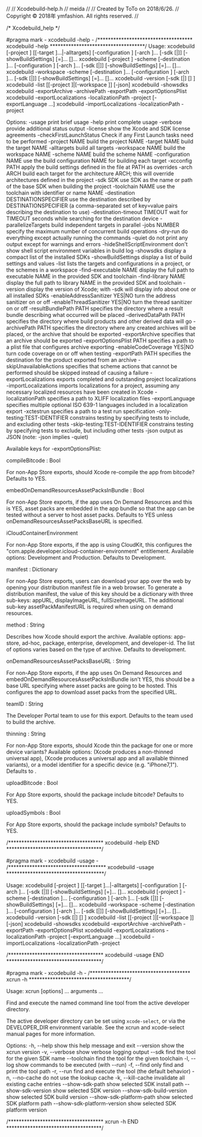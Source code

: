 //
//  Xcodebuild-help.h
//  meida
//
//  Created by ToTo on 2018/6/26.
//  Copyright © 2018年 ymfashion. All rights reserved.
//

/* Xcodebuild_help */

#pragma mark - xcodebuild -help -
/************************************ xcodebuild -help ************************************/
Usage: xcodebuild [-project <projectname>] [[-target <targetname>]...|-alltargets] [-configuration <configurationname>] [-arch <architecture>]... [-sdk [<sdkname>|<sdkpath>]] [-showBuildSettings] [<buildsetting>=<value>]... [<buildaction>]...
xcodebuild [-project <projectname>] -scheme <schemeName> [-destination <destinationspecifier>]... [-configuration <configurationname>] [-arch <architecture>]... [-sdk [<sdkname>|<sdkpath>]] [-showBuildSettings] [<buildsetting>=<value>]... [<buildaction>]...
xcodebuild -workspace <workspacename> -scheme <schemeName> [-destination <destinationspecifier>]... [-configuration <configurationname>] [-arch <architecture>]... [-sdk [<sdkname>|<sdkpath>]] [-showBuildSettings] [<buildsetting>=<value>]... [<buildaction>]...
xcodebuild -version [-sdk [<sdkfullpath>|<sdkname>] [<infoitem>] ]
xcodebuild -list [[-project <projectname>]|[-workspace <workspacename>]] [-json]
xcodebuild -showsdks
xcodebuild -exportArchive -archivePath <xcarchivepath> -exportPath <destinationpath> -exportOptionsPlist <plistpath>
xcodebuild -exportLocalizations -localizationPath <path> -project <projectname> [-exportLanguage <targetlanguage>...]
xcodebuild -importLocalizations -localizationPath <path> -project <projectname>

Options:
-usage                              print brief usage
-help                               print complete usage
-verbose                            provide additional status output
-license                            show the Xcode and SDK license agreements
-checkFirstLaunchStatus             Check if any First Launch tasks need to be performed
-project NAME                       build the project NAME
-target NAME                        build the target NAME
-alltargets                         build all targets
-workspace NAME                     build the workspace NAME
-scheme NAME                        build the scheme NAME
-configuration NAME                 use the build configuration NAME for building each target
-xcconfig PATH                      apply the build settings defined in the file at PATH as overrides
-arch ARCH                          build each target for the architecture ARCH; this will override architectures defined in the project
-sdk SDK                            use SDK as the name or path of the base SDK when building the project
-toolchain NAME                     use the toolchain with identifier or name NAME
-destination DESTINATIONSPECIFIER   use the destination described by DESTINATIONSPECIFIER (a comma-separated set of key=value pairs describing the destination to use)
-destination-timeout TIMEOUT        wait for TIMEOUT seconds while searching for the destination device
-parallelizeTargets                 build independent targets in parallel
-jobs NUMBER                        specify the maximum number of concurrent build operations
-dry-run                            do everything except actually running the commands
-quiet                              do not print any output except for warnings and errors
-hideShellScriptEnvironment         don't show shell script environment variables in build log
-showsdks                           display a compact list of the installed SDKs
-showBuildSettings                  display a list of build settings and values
-list                               lists the targets and configurations in a project, or the schemes in a workspace
-find-executable NAME               display the full path to executable NAME in the provided SDK and toolchain
-find-library NAME                  display the full path to library NAME in the provided SDK and toolchain
-version                            display the version of Xcode; with -sdk will display info about one or all installed SDKs
-enableAddressSanitizer YES|NO      turn the address sanitizer on or off
-enableThreadSanitizer YES|NO       turn the thread sanitizer on or off
-resultBundlePath PATH              specifies the directory where a result bundle describing what occurred will be placed
-derivedDataPath PATH               specifies the directory where build products and other derived data will go
-archivePath PATH                   specifies the directory where any created archives will be placed, or the archive that should be exported
-exportArchive                      specifies that an archive should be exported
-exportOptionsPlist PATH            specifies a path to a plist file that configures archive exporting
-enableCodeCoverage YES|NO          turn code coverage on or off when testing
-exportPath PATH                    specifies the destination for the product exported from an archive
-skipUnavailableActions             specifies that scheme actions that cannot be performed should be skipped instead of causing a failure
-exportLocalizations                exports completed and outstanding project localizations
-importLocalizations                imports localizations for a project, assuming any necessary localized resources have been created in Xcode
-localizationPath                   specifies a path to XLIFF localization files
-exportLanguage                     specifies multiple optional ISO 639-1 languages included in a localization export
-xctestrun                          specifies a path to a test run specification
-only-testing:TEST-IDENTIFIER       constrains testing by specifying tests to include, and excluding other tests
-skip-testing:TEST-IDENTIFIER       constrains testing by specifying tests to exclude, but including other tests
-json                               output as JSON (note: -json implies -quiet)

Available keys for -exportOptionsPlist:

compileBitcode : Bool

For non-App Store exports, should Xcode re-compile the app from bitcode? Defaults to YES.

embedOnDemandResourcesAssetPacksInBundle : Bool

For non-App Store exports, if the app uses On Demand Resources and this is YES, asset packs are embedded in the app bundle so that the app can be tested without a server to host asset packs. Defaults to YES unless onDemandResourcesAssetPacksBaseURL is specified.

iCloudContainerEnvironment

For non-App Store exports, if the app is using CloudKit, this configures the "com.apple.developer.icloud-container-environment" entitlement. Available options: Development and Production. Defaults to Development.

manifest : Dictionary

For non-App Store exports, users can download your app over the web by opening your distribution manifest file in a web browser. To generate a distribution manifest, the value of this key should be a dictionary with three sub-keys: appURL, displayImageURL, fullSizeImageURL. The additional sub-key assetPackManifestURL is required when using on demand resources.

method : String

Describes how Xcode should export the archive. Available options: app-store, ad-hoc, package, enterprise, development, and developer-id. The list of options varies based on the type of archive. Defaults to development.

onDemandResourcesAssetPacksBaseURL : String

For non-App Store exports, if the app uses On Demand Resources and embedOnDemandResourcesAssetPacksInBundle isn't YES, this should be a base URL specifying where asset packs are going to be hosted. This configures the app to download asset packs from the specified URL.

teamID : String

The Developer Portal team to use for this export. Defaults to the team used to build the archive.

thinning : String

For non-App Store exports, should Xcode thin the package for one or more device variants? Available options: <none> (Xcode produces a non-thinned universal app), <thin-for-all-variants> (Xcode produces a universal app and all available thinned variants), or a model identifier for a specific device (e.g. "iPhone7,1"). Defaults to <none>.

uploadBitcode : Bool

For App Store exports, should the package include bitcode? Defaults to YES.

uploadSymbols : Bool

For App Store exports, should the package include symbols? Defaults to YES.

/************************************ xcodebuild -help END ************************************/

#pragma mark - xcodebuild -usage -
/************************************* xcodebuild -usage *************************************/

Usage: xcodebuild [-project <projectname>] [[-target <targetname>]...|-alltargets] [-configuration <configurationname>] [-arch <architecture>]... [-sdk [<sdkname>|<sdkpath>]] [-showBuildSettings] [<buildsetting>=<value>]... [<buildaction>]...
xcodebuild [-project <projectname>] -scheme <schemeName> [-destination <destinationspecifier>]... [-configuration <configurationname>] [-arch <architecture>]... [-sdk [<sdkname>|<sdkpath>]] [-showBuildSettings] [<buildsetting>=<value>]... [<buildaction>]...
xcodebuild -workspace <workspacename> -scheme <schemeName> [-destination <destinationspecifier>]... [-configuration <configurationname>] [-arch <architecture>]... [-sdk [<sdkname>|<sdkpath>]] [-showBuildSettings] [<buildsetting>=<value>]... [<buildaction>]...
xcodebuild -version [-sdk [<sdkfullpath>|<sdkname>] [<infoitem>] ]
xcodebuild -list [[-project <projectname>]|[-workspace <workspacename>]] [-json]
xcodebuild -showsdks
xcodebuild -exportArchive -archivePath <xcarchivepath> -exportPath <destinationpath> -exportOptionsPlist <plistpath>
xcodebuild -exportLocalizations -localizationPath <path> -project <projectname> [-exportLanguage <targetlanguage>...]
xcodebuild -importLocalizations -localizationPath <path> -project <projectname>

/************************************ xcodebuild -usage END ************************************/

#pragma mark - xcodebuild -h -
/************************************** xcrun -h **************************************/

Usage: xcrun [options] <tool name> ... arguments ...

Find and execute the named command line tool from the active developer
directory.

The active developer directory can be set using `xcode-select`, or via the
DEVELOPER_DIR environment variable. See the xcrun and xcode-select manual
pages for more information.

Options:
-h, --help                  show this help message and exit
--version                   show the xcrun version
-v, --verbose               show verbose logging output
--sdk <sdk name>            find the tool for the given SDK name
--toolchain <name>          find the tool for the given toolchain
-l, --log                   show commands to be executed (with --run)
-f, --find                  only find and print the tool path
-r, --run                   find and execute the tool (the default behavior)
-n, --no-cache              do not use the lookup cache
-k, --kill-cache            invalidate all existing cache entries
--show-sdk-path             show selected SDK install path
--show-sdk-version          show selected SDK version
--show-sdk-build-version    show selected SDK build version
--show-sdk-platform-path    show selected SDK platform path
--show-sdk-platform-version show selected SDK platform version

/************************************ xcrun -h END ************************************/





